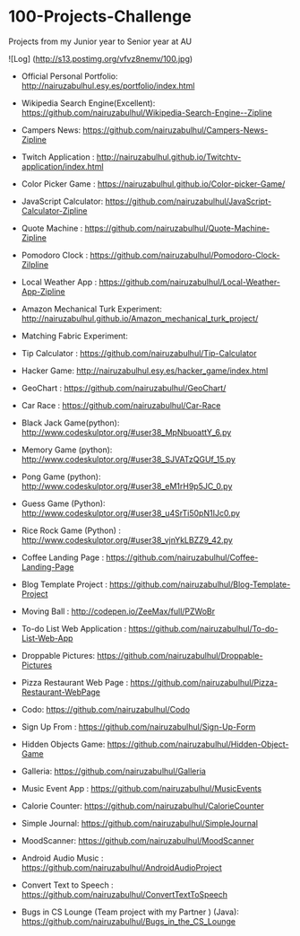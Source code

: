 # 100-Projects-Challenge
Projects from my Junior year to Senior year at AU 

![Log] (http://s13.postimg.org/vfvz8nemv/100.jpg)



- Official Personal Portfolio: http://nairuzabulhul.esy.es/portfolio/index.html



- Wikipedia Search Engine(Excellent): https://github.com/nairuzabulhul/Wikipedia-Search-Engine--Zipline
- Campers News: https://github.com/nairuzabulhul/Campers-News-Zipline
- Twitch Application : http://nairuzabulhul.github.io/Twitchtv-application/index.html
- Color Picker Game : https://nairuzabulhul.github.io/Color-picker-Game/



- JavaScript Calculator: https://github.com/nairuzabulhul/JavaScript-Calculator-Zipline
- Quote Machine : https://github.com/nairuzabulhul/Quote-Machine-Zipline
- Pomodoro Clock : https://github.com/nairuzabulhul/Pomodoro-Clock-Zilpline
- Local Weather App : https://github.com/nairuzabulhul/Local-Weather-App-Zipline




- Amazon Mechanical Turk Experiment: http://nairuzabulhul.github.io/Amazon_mechanical_turk_project/
- Matching Fabric Experiment: 
- Tip Calculator : https://github.com/nairuzabulhul/Tip-Calculator 
- Hacker Game: http://nairuzabulhul.esy.es/hacker_game/index.html
- GeoChart :   https://github.com/nairuzabulhul/GeoChart/
- Car Race :  https://github.com/nairuzabulhul/Car-Race



- Black Jack Game(python):  http://www.codeskulptor.org/#user38_MpNbuoattY_6.py 
- Memory Game (python):  http://www.codeskulptor.org/#user38_SJVATzQGUf_15.py 
- Pong Game (python):  http://www.codeskulptor.org/#user38_eM1rH9p5JC_0.py 
- Guess Game (Python):  http://www.codeskulptor.org/#user38_u4SrTi50pN1IJc0.py 
- Rice Rock Game (Python) : http://www.codeskulptor.org/#user38_vjnYkLBZZ9_42.py




-  Coffee Landing Page : https://github.com/nairuzabulhul/Coffee-Landing-Page
-  Blog Template Project : https://github.com/nairuzabulhul/Blog-Template-Project
-  Moving Ball : http://codepen.io/ZeeMax/full/PZWoBr 
- To-do List Web Application : https://github.com/nairuzabulhul/To-do-List-Web-App




- Droppable Pictures: https://github.com/nairuzabulhul/Droppable-Pictures
- Pizza Restaurant Web Page : https://github.com/nairuzabulhul/Pizza-Restaurant-WebPage
- Codo: https://github.com/nairuzabulhul/Codo
- Sign Up From : https://github.com/nairuzabulhul/Sign-Up-Form
- Hidden Objects Game: https://github.com/nairuzabulhul/Hidden-Object-Game
- Galleria: https://github.com/nairuzabulhul/Galleria




- Music Event App : https://github.com/nairuzabulhul/MusicEvents
- Calorie Counter: https://github.com/nairuzabulhul/CalorieCounter
- Simple Journal: https://github.com/nairuzabulhul/SimpleJournal
- MoodScanner: https://github.com/nairuzabulhul/MoodScanner
- Android Audio Music : https://github.com/nairuzabulhul/AndroidAudioProject
- Convert Text to Speech : https://github.com/nairuzabulhul/ConvertTextToSpeech
- Bugs in CS Lounge (Team project with my Partner ) (Java): https://github.com/nairuzabulhul/Bugs_in_the_CS_Lounge




